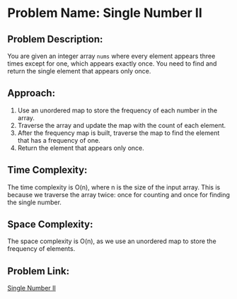 # Problem Name: Single Number II

## Problem Description:
You are given an integer array `nums` where every element appears three times except for one, which appears exactly once. You need to find and return the single element that appears only once.

## Approach:
1. Use an unordered map to store the frequency of each number in the array.
2. Traverse the array and update the map with the count of each element.
3. After the frequency map is built, traverse the map to find the element that has a frequency of one.
4. Return the element that appears only once.

## Time Complexity:
The time complexity is O(n), where n is the size of the input array. This is because we traverse the array twice: once for counting and once for finding the single number.

## Space Complexity:
The space complexity is O(n), as we use an unordered map to store the frequency of elements.

## Problem Link:
[Single Number II](https://leetcode.com/problems/single-number-ii/)
